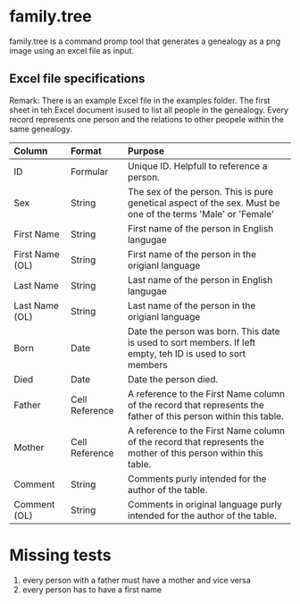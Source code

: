 # family.tree
family.tree is a command promp tool that generates a genealogy as a png image using an excel file as input.
## Excel file specifications
Remark: There is an example Excel file in the examples folder.
The first sheet in teh Excel document isused to list all people in the genealogy.
Every record represents one person and the relations to other peopele within the same genealogy.

| Column |Format|Purpose |
|:----------|:---|:-------------|
|ID|Formular|Unique ID. Helpfull to reference a person.|
|Sex|String|The sex of the person. This is pure genetical aspect of the sex. Must be one of the terms 'Male' or 'Female'|
|First Name|String|First name of the person in English langugae|
|First Name (OL)|String|First name of the person in the origianl language|
|Last Name|String|Last name of the person in English langugae|
|Last Name (OL)|String|Last name of the person in the origianl language|
|Born|Date|Date the person was born. This date is used to sort members. If left empty, teh ID is used to sort members|
|Died|Date|Date the person died.|
|Father|Cell Reference|A reference to the First Name column of the record that represents the father of this person within this table.|
|Mother|Cell Reference|A reference to the First Name column of the record that represents the mother of this person within this table.|
|Comment|String|Comments purly intended for the author of the table.|
|Comment (OL)|String|Comments in original language purly intended for the author of the table.|


# Missing tests
1. every person with a father must have a mother and vice versa
2. every person has to have a first name
